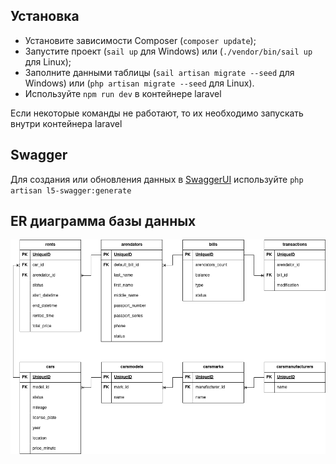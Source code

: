 ## Установка

- Установите зависимости Composer (`composer update`);
- Запустите проект (`sail up` для Windows) или (`./vendor/bin/sail up` для Linux);
- Заполните данными таблицы (`sail artisan migrate --seed` для Windows) или (`php artisan migrate --seed` для Linux).
- Используйте `npm run dev` в контейнере laravel

Если некоторые команды не работают, то их необходимо запускать внутри контейнера laravel

## Swagger

Для создания или обновления данных в [SwaggerUI](http:localhost/api/documentation) используйте `php artisan l5-swagger:generate`

## ER диаграмма базы данных

![er](./github-images/bd.png)
